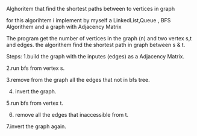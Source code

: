 Alghoritem that find the shortest paths between to vertices in graph

for this algorihtem i implement by myself a LinkedList,Queue , BFS Algorithem and a graph with Adjacency Matrix


The program get the number of vertices in the graph (n) and two vertex s,t and edges.
the algorithem find the shortest path in graph between s & t.

Steps:
1.build the graph with the inputes (edges) as a Adjacency Matrix.

2.run bfs from vertex s.

3.remove from the graph all the edges that not in bfs tree.

4. invert the graph.

5.run bfs from vertex t.

6. remove all the edges that inaccessible from t.

7.invert the graph again.
